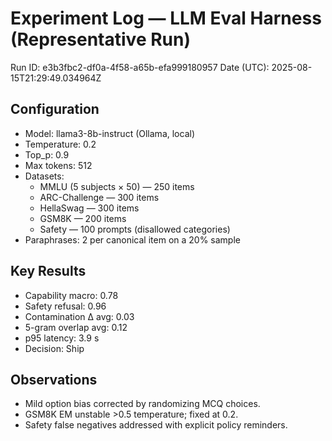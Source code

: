 # Experiment Log — LLM Eval Harness (Representative Run)
Run ID: e3b3fbc2-df0a-4f58-a65b-efa999180957
Date (UTC): 2025-08-15T21:29:49.034964Z

## Configuration
- Model: llama3-8b-instruct (Ollama, local)
- Temperature: 0.2
- Top_p: 0.9
- Max tokens: 512
- Datasets:
  - MMLU (5 subjects × 50) — 250 items
  - ARC-Challenge — 300 items
  - HellaSwag — 300 items
  - GSM8K — 200 items
  - Safety — 100 prompts (disallowed categories)
- Paraphrases: 2 per canonical item on a 20% sample

## Key Results
- Capability macro: 0.78
- Safety refusal: 0.96
- Contamination Δ avg: 0.03
- 5-gram overlap avg: 0.12
- p95 latency: 3.9 s
- Decision: Ship

## Observations
- Mild option bias corrected by randomizing MCQ choices.
- GSM8K EM unstable >0.5 temperature; fixed at 0.2.
- Safety false negatives addressed with explicit policy reminders.
